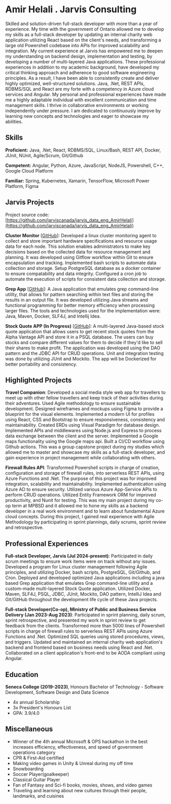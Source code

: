 # Amir Helali . Jarvis Consulting

Skilled and solution-driven full-stack developer with more than a year of experience. My time with the government of Ontario allowed me to develop my skills as a full-stack developer by updating an internal charity web application utilizing React based on the client's needs, and transforming a large old Powershell codebase into APIs for improved scalability and integration. My current experience at Jarvis has empowered me to deepen my understanding on backend design, implementation and testing, by developing a number of multi-layered Java applications. These professional experiences in addition to my academic background, have developed my critical thinking approach and adherence to good software engineering principles. As a result, I have been able to consistently create and deliver highly optimized, well-structured solutions. Java, .Net, REST APIs, RDBMS/SQL and React are my forte with a competency in Azure cloud services and Angular. My personal and professional experiences have made me a highly adaptable individual with excellent communication and time management skills. I thrive in collaborative environments or working independently under pressure. I am dedicated to continuously improve by learning new concepts and technologies and eager to showcase my abilities.

## Skills

**Proficient:** Java, .Net, React, RDBMS/SQL, Linux/Bash, REST API, Docker, JUnit, NUnit, Agile/Scrum, Git/Github

**Competent:** Angular, Python, Azure, JavaScript, NodeJS, Powershell, C++, Google Cloud Platform

**Familiar:** Spring, Kubernetes, Xamarin, TensorFlow, Microsoft Power Platform, Figma

## Jarvis Projects

Project source code: [https://github.com/jarviscanada/jarvis_data_eng_AmirHelali](https://github.com/jarviscanada/jarvis_data_eng_AmirHelali)


**Cluster Monitor** [[GitHub](https://github.com/jarviscanada/jarvis_data_eng_AmirHelali/tree/develop/linux_sql)]: Developed a linux cluster monitoring agent to collect and store important hardware specifications and resource usage data for each node. This solution enables administrators to make key decisions based on the collected data for resource management and planning. It was developed using Gitflow workflow within Git to ensure encapsulation and tracking. Implemented bash scripts to automate data collection and storage. Setup PostgreSQL database as a docker container to ensure compatability and data integrity. Configured a cron job to automate the execution of scripts for consistent data collection and storage.

**Grep App** [[GitHub](https://github.com/jarviscanada/jarvis_data_eng_AmirHelali/tree/develop/core_java/grep)]: A Java application that emulates grep command-line utility, that allows for pattern searching within text files and storing the results in an output file. It was developed utilizing Java streams and functional programming for better memory efficiency when processing larger files. The tools and technologies used for the implementation were: Java, Maven, Docker, SLF4J, and Intellij Idea.

**Stock Quote APP (In Progress)** [[GitHub](https://github.com/jarviscanada/jarvis_data_eng_AmirHelali/tree/feature/controller/core_java/jdbc)]: A multi-layered Java-based stock quote application that allows users to get recent stock quotes from the Alpha Vantage API and store it in a PSQL database. The users can buy stocks and compare different values for them to decide if they'd like to sell their shares to make profit. The application was developed using the DAO pattern and the JDBC API for CRUD operations. Unit and integration testing was done by utilizing JUnit and Mockito. The app will be Dockerized for better portability and consistency.

## Highlighted Projects
**Travel Companion**: Developed a social media style web app for travellers to meet up with other fellow travellers and keep track of their activities during their adventures. Used Agile methodology to ensure sustainable development. Designed wireframes and mockups using Figma to provide a blueprint for the visual elements. Implemented a modern UI for profiles using React, CSS and Bootstrap to ensure responsiveness, consistency and maintainability. Created ERDs using Visual Paradigm for database design. Implemented APIs and middlewares using Node.js and Express to process data exchange between the client and the server. Implemented a Google maps functionality using the Google maps api. Built a CI/CD workflow using Github actions. This was a group capstone project during my studies which allowed me to master and showcase my skills as a full-stack developer, and gain experience in project management while collaborating with others.

**Firewall Rules API**: Transformed Powershell scripts in charge of creation, configuration and storage of firewall rules, into serverless REST APIs, using Azure Functions and .Net. The purpose of this project was for improved integration, scalability and maintainability. Implemented authentication using Azure AD to ensure security. Utilized various Azure App-Service APIs to perform CRUD operations. Utilized Entity Framework ORM for improved productivity, and Nunit for testing. This was my main project during my co-op term at MPBSD and it allowed me to hone my skills as a backend developer in a real work environment and to learn about fundamental Azure cloud concepts. During this project, I gained real experience with Agile Methodology by participating in sprint plannings, daily scrums, sprint review and retrospective.


## Professional Experiences

**Full-stack Developer, Jarvis (Jul 2024-present)**: Participated in daily scrum meetings to ensure work items were on track without any issues. Developed a program for Linux cluster management following Agile principles, and utilizing Docker, bash scripts, PostgreSQL, Git/Github, and Cron. Deployed and developed optimized Java applications including a java based Grep application that emulates Grep command-line utility and a custom-made multi-layered Stock Quote application. Utilized Docker, Maven, SLF4J, PSQL, JDBC, JUnit, Mockito, DAO pattern, IntelliJ Idea and Git/GitHub throughout the development life cycle of these Java projects.

**Full-stack Developer(Co-op), Ministry of Public and Business Service Delivery (Jan 2023-Aug 2023)**: Participated in sprint planning, daily scrum, sprint retrospective, and presented my work in sprint review to get feedback from the clients. Transformed more than 5000 lines of Powershell scripts in charge of firewall rules to serverless REST APIs using Azure Functions and .Net. Optimized SQL queries using stored procedures, views, and triggers. Updated and maintained an internal charity web application's backend and frontend based on business needs using React and .Net. Collaborated on a client application's front-end to be AODA compliant using Angular.


## Education
**Seneca College (2019-2023)**, Honours Bachelor of Technology - Software Development, Software Design and Data Science
- 4x annual Scholarship
- 3x President's Honours List
- GPA: 3.9/4.0


## Miscellaneous
- Winner of the 4th annual Microsoft & OPS hackathon in the best increases efficiency, effectiveness, and speed of government operations category
- CPR & First-Aid certified
- Making video games in Unity & Unreal during my off time
- Snowboarding
- Soccer Player(goalkeeper)
- Classical Guitar Player
- Fan of Fantasy and Sci-fi books, movies, shows, and video games
- Traveling and learning about new cultures through their people, landmarks, and cuisines
